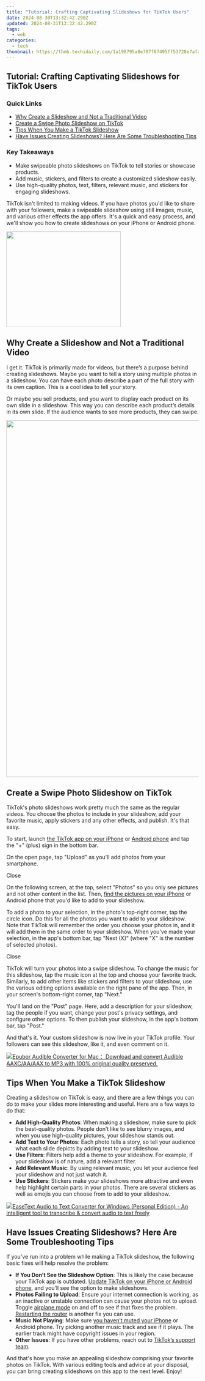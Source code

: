 ```yaml
---
title: "Tutorial: Crafting Captivating Slideshows for TikTok Users"
date: 2024-08-30T13:32:42.290Z
updated: 2024-08-31T13:32:42.290Z
tags:
  - web
categories:
  - tech
thumbnail: https://thmb.techidaily.com/1a198795a8e787f87495ff53728e7afa23ff18e9e6e9e1eedfcc3c91fa246e6a.jpg
---
```


## Tutorial: Crafting Captivating Slideshows for TikTok Users

### Quick Links

* [Why Create a Slideshow and Not a Traditional Video](https://bypass-frp.techidaily.com/best-tecno-frp-bypass-guide-by-drfone-android/)
* [Create a Swipe Photo Slideshow on TikTok](https://techidaily.com/how-to-recover-apple-iphone-8-data-from-itunes-drfone-by-drfone-ios-data-recovery-ios-data-recovery/)
* [Tips When You Make a TikTok Slideshow](https://instagram-video-recordings.techidaily.com/in-2024-harnessing-ig-videos-effectively-blueprint-for-a-dynamic-marketing-plan/)
* [Have Issues Creating Slideshows? Here Are Some Troubleshooting Tips](https://screen-mirroring-recording.techidaily.com/updated-2024-approved-streamlined-methods-to-store-mov-on-your-windows-pc/)

### Key Takeaways

* Make swipeable photo slideshows on TikTok to tell stories or showcase products.
* Add music, stickers, and filters to create a customized slideshow easily.
* Use high-quality photos, text, filters, relevant music, and stickers for engaging slideshows.

 TikTok isn't limited to making videos. If you have photos you'd like to share with your followers, make a swipeable slideshow using still images, music, and various other effects the app offers. It's a quick and easy process, and we'll show you how to create slideshows on your iPhone or Android phone.

<!-- affiliate ads begin -->
<a href="https://dhgate.sjv.io/c/5597632/1678785/12108" target="_top" id="1678785"><img src="//a.impactradius-go.com/display-ad/12108-1678785" border="0" alt="" width="300" height="250"/></a>
<!-- affiliate ads end -->
##  Why Create a Slideshow and Not a Traditional Video

 I get it. TikTok is primarily made for videos, but there’s a purpose behind creating slideshows. Maybe you want to tell a story using multiple photos in a slideshow. You can have each photo describe a part of the full story with its own caption. This is a cool idea to tell your story.

 Or maybe you sell products, and you want to display each product on its own slide in a slideshow. This way you can describe each product’s details in its own slide. If the audience wants to see more products, they can swipe.

<!-- affiliate ads begin -->
<a href="https://ancheer.sjv.io/c/5597632/1657301/17326" target="_top" id="1657301"><img src="//a.impactradius-go.com/display-ad/17326-1657301" border="0" alt="" width="1920" height="933"/></a><img height="0" width="0" src="https://imp.pxf.io/i/5597632/1657301/17326" style="position:absolute;visibility:hidden;" border="0" />
<!-- affiliate ads end -->
##  Create a Swipe Photo Slideshow on TikTok

 TikTok's photo slideshows work pretty much the same as the regular videos. You choose the photos to include in your slideshow, add your favorite music, apply stickers and any other effects, and publish. It's that easy.

 To start, launch [the TikTok app on your iPhone](https://apps.apple.com/us/app/tiktok/id835599320) or [Android phone](https://www.anrdoezrs.net/links/3607085/type/dlg/sid/UUhtgUeUpU201721/https://play.google.com/store/apps/details?id=com.zhiliaoapp.musically) and tap the "+" (plus) sign in the bottom bar.

 On the open page, tap "Upload" as you'll add photos from your smartphone.

Close 

 On the following screen, at the top, select "Photos" so you only see pictures and not other content in the list. Then, [find the pictures on your iPhone](https://some-skills.techidaily.com/2024-approved-streamline-your-virtual-adventure-with-kinemaster-tips-and-competitor-analysis/) or Android phone that you'd like to add to your slideshow.

 To add a photo to your selection, in the photo's top-right corner, tap the circle icon. Do this for all the photos you want to add to your slideshow. Note that TikTok will remember the order you choose your photos in, and it will add them in the same order to your slideshow. When you've made your selection, in the app's bottom bar, tap "Next (X)" (where "X" is the number of selected photos).

Close 

 TikTok will turn your photos into a swipe slideshow. To change the music for this slideshow, tap the music icon at the top and choose your favorite track. Similarly, to add other items like stickers and filters to your slideshow, use the various editing options available on the right pane of the app. Then, in your screen's bottom-right corner, tap "Next."

 You'll land on the "Post" page. Here, add a description for your slideshow, tag the people if you want, change your post's privacy settings, and configure other options. To then publish your slideshow, in the app's bottom bar, tap "Post."

 And that's it. Your custom slideshow is now live in your TikTok profile. Your followers can see this slideshow, like it, and even comment on it.

<!-- affiliate ads begin -->
<a href="https://secure.2checkout.com/order/checkout.php?PRODS=4713565&QTY=1&AFFILIATE=108875&CART=1"><img src="https://www.epubor.com/images/uppic/audible-converter-interface.png" border="0">Epubor Audible Converter for Mac： Download and convert Audible AAXC/AA/AAX to MP3 with 100% original quality preserved.</a>
<!-- affiliate ads end -->
##  Tips When You Make a TikTok Slideshow

 Creating a slideshow on TikTok is easy, and there are a few things you can do to make your slides more interesting and useful. Here are a few ways to do that:

* **Add High-Quality Photos**: When making a slideshow, make sure to pick the best-quality photos. People don’t like to see blurry images, and when you use high-quality pictures, your slideshow stands out.
* **Add Text to Your Photos**: Each photo tells a story, so tell your audience what each slide depicts by adding text to your slideshow.
* **Use Filters**: Filters help add a theme to your slideshow. For example, if your slideshow is of nature, add a relevant filter.
* **Add Relevant Music**: By using relevant music, you let your audience feel your slideshow and not just watch it.
* **Use Stickers**: Stickers make your slideshows more attractive and even help highlight certain parts in your photos. There are several stickers as well as emojis you can choose from to add to your slideshow.

<!-- affiliate ads begin -->
<a href="https://secure.2checkout.com/order/checkout.php?PRODS=40203538&QTY=1&AFFILIATE=108875&CART=1"><img src="https://secure.avangate.com/images/merchant/cc4b82e826b52ec41c810301548e8f48/products/audio-to-text-transcription-software.png" border="0">EaseText Audio to Text Converter for Windows (Personal Edition) - An intelligent tool to transcribe & convert audio to text freely </a>
<!-- affiliate ads end -->
##  Have Issues Creating Slideshows? Here Are Some Troubleshooting Tips

 If you’ve run into a problem while making a TikTok slideshow, the following basic fixes will help resolve the problem:

* **If You Don’t See the Slideshow Option**: This is likely the case because your TikTok app is outdated. [Update TikTok on your iPhone or Android phone](https://printer-issues.techidaily.com/mended-printer-network-error/), and you’ll see the option to make slideshows.
* **Photos Failing to Upload**: Ensure your internet connection is working, as an inactive or unstable connection can cause your photos not to upload. Toggle [airplane mode](https://audio-shaping.techidaily.com/updated-in-2024-cutting-edge-audio-tools-for-iphone-and-ipad-enthusiasts/) on and off to see if that fixes the problem. [Restarting the router](https://extra-information.techidaily.com/updated-chuckle-centric-ringtone-websites-guide/) is another fix you can use.
* **Music Not Playing**: Make sure [you haven’t muted your iPhone](https://facebook-clips.techidaily.com/2024-approved-mastery-techniques-for-embedding-social-media-live-videos/) or Android phone. Try picking another music track and see if it plays. The earlier track might have copyright issues in your region.
* **Other Issues**: If you have other problems, reach out to [TikTok’s support team](https://support.tiktok.com/en).

 And that's how you make an appealing slideshow comprising your favorite photos on TikTok. With various editing tools and advice at your disposal, you can bring creating slideshows on this app to the next level. Enjoy!

<ins class="adsbygoogle"
     style="display:block"
     data-ad-format="autorelaxed"
     data-ad-client="ca-pub-7571918770474297"
     data-ad-slot="1223367746"></ins>



<ins class="adsbygoogle"
     style="display:block"
     data-ad-client="ca-pub-7571918770474297"
     data-ad-slot="8358498916"
     data-ad-format="auto"
     data-full-width-responsive="true"></ins>


